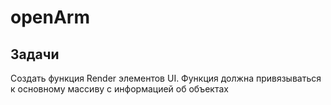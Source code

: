 # openArm

## Задачи
Создать функция Render элементов UI. Функция должна привязываться к основному массиву с информацией об объектах
